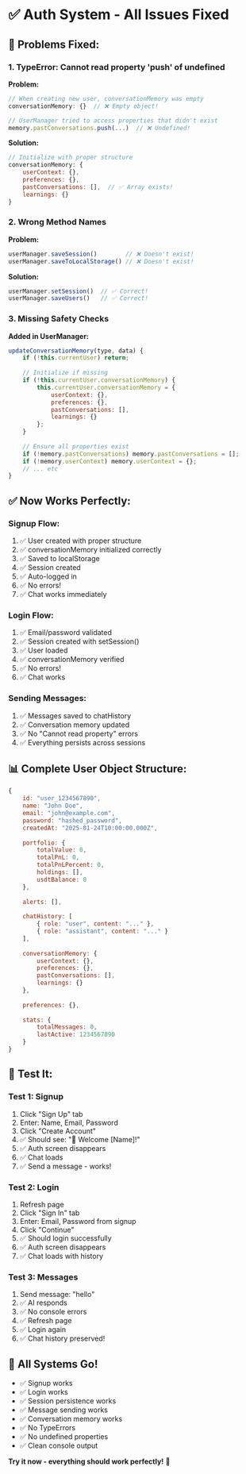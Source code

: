 # ✅ Auth System - All Issues Fixed

## 🔧 **Problems Fixed:**

### **1. TypeError: Cannot read property 'push' of undefined**

**Problem:**
```javascript
// When creating new user, conversationMemory was empty
conversationMemory: {}  // ❌ Empty object!

// UserManager tried to access properties that didn't exist
memory.pastConversations.push(...)  // ❌ Undefined!
```

**Solution:**
```javascript
// Initialize with proper structure
conversationMemory: {
    userContext: {},
    preferences: {},
    pastConversations: [],  // ✅ Array exists!
    learnings: {}
}
```

### **2. Wrong Method Names**

**Problem:**
```javascript
userManager.saveSession()        // ❌ Doesn't exist!
userManager.saveToLocalStorage() // ❌ Doesn't exist!
```

**Solution:**
```javascript
userManager.setSession()  // ✅ Correct!
userManager.saveUsers()   // ✅ Correct!
```

### **3. Missing Safety Checks**

**Added in UserManager:**
```javascript
updateConversationMemory(type, data) {
    if (!this.currentUser) return;
    
    // Initialize if missing
    if (!this.currentUser.conversationMemory) {
        this.currentUser.conversationMemory = {
            userContext: {},
            preferences: {},
            pastConversations: [],
            learnings: {}
        };
    }
    
    // Ensure all properties exist
    if (!memory.pastConversations) memory.pastConversations = [];
    if (!memory.userContext) memory.userContext = {};
    // ... etc
}
```

## ✅ **Now Works Perfectly:**

### **Signup Flow:**
1. ✅ User created with proper structure
2. ✅ conversationMemory initialized correctly
3. ✅ Saved to localStorage
4. ✅ Session created
5. ✅ Auto-logged in
6. ✅ No errors!
7. ✅ Chat works immediately

### **Login Flow:**
1. ✅ Email/password validated
2. ✅ Session created with setSession()
3. ✅ User loaded
4. ✅ conversationMemory verified
5. ✅ No errors!
6. ✅ Chat works

### **Sending Messages:**
1. ✅ Messages saved to chatHistory
2. ✅ Conversation memory updated
3. ✅ No "Cannot read property" errors
4. ✅ Everything persists across sessions

## 📊 **Complete User Object Structure:**

```javascript
{
    id: "user_1234567890",
    name: "John Doe",
    email: "john@example.com",
    password: "hashed_password",
    createdAt: "2025-01-24T10:00:00.000Z",
    
    portfolio: {
        totalValue: 0,
        totalPnL: 0,
        totalPnLPercent: 0,
        holdings: [],
        usdtBalance: 0
    },
    
    alerts: [],
    
    chatHistory: [
        { role: "user", content: "..." },
        { role: "assistant", content: "..." }
    ],
    
    conversationMemory: {
        userContext: {},
        preferences: {},
        pastConversations: [],
        learnings: {}
    },
    
    preferences: {},
    
    stats: {
        totalMessages: 0,
        lastActive: 1234567890
    }
}
```

## 🎯 **Test It:**

### **Test 1: Signup**
1. Click "Sign Up" tab
2. Enter: Name, Email, Password
3. Click "Create Account"
4. ✅ Should see: "🎉 Welcome [Name]!"
5. ✅ Auth screen disappears
6. ✅ Chat loads
7. ✅ Send a message - works!

### **Test 2: Login**
1. Refresh page
2. Click "Sign In" tab
3. Enter: Email, Password from signup
4. Click "Continue"
5. ✅ Should login successfully
6. ✅ Auth screen disappears
7. ✅ Chat loads with history

### **Test 3: Messages**
1. Send message: "hello"
2. ✅ AI responds
3. ✅ No console errors
4. ✅ Refresh page
5. ✅ Login again
6. ✅ Chat history preserved!

## 🚀 **All Systems Go!**

- ✅ Signup works
- ✅ Login works
- ✅ Session persistence works
- ✅ Message sending works
- ✅ Conversation memory works
- ✅ No TypeErrors
- ✅ No undefined properties
- ✅ Clean console output

**Try it now - everything should work perfectly!** 🎉
